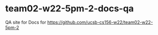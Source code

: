 # team02-w22-5pm-2-docs-qa


QA site for Docs for https://github.com/ucsb-cs156-w22/team02-w22-5pm-2
